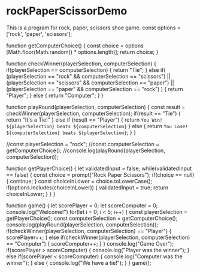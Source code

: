 # rockPaperScissorDemo
This is a program for rock, paper, scissors shoe game.
const options = ['rock', 'paper', 'scissors'];

function getComputerChoice() {
    const choice = options [Math.floor(Math.random() * options.length)];
    return choice;
}

function checkWinner(playerSelection, computerSelection) {
    if(playerSelection == computerSelection) {
        return "Tie";
    }
    else if(
        (playerSelection == "rock" && computerSelection == "scissors") || (playerSelection == "scissors" && computerSelection == "paper") || (playerSelection == "paper" && computerSelection == "rock")
    ) {
        return "Player";
    }
    else {
        return "Computer";
    }
}

function playRound(playerSelection, computerSelection) {
    const result = checkWinner(playerSelection, computerSelection);
    if(result == "Tie") {
        return "It's a Tie!"
    }
    else if (result == "Player") {
        return `You Win! ${playerSelection} beats ${computerSelection}`
    }
    else {
        return `You Lose! ${computerSelection} beats ${playerSelection}`;
    }
}

//const playerSelection = "rock";
//const computerSelection = getComputerChoice();
//console.log(playRound(playerSelection, computerSelection));

function getPlayerChoice() {
    let validatedInput = false;
    while(validatedInput == false) {
        const choice = prompt("Rock Paper Scissors");
        if(choice == null) {
            continue;
        }
        const choiceInLower = choice.toLowerCase();
        if(options.includes(choiceInLower)) {
            validatedInput = true;
            return choiceInLower;
        }
    }
}

function game() {
    let scorePlayer = 0;
    let scoreComputer = 0;
    console.log("Welcome!")
    for(let i = 0; i < 5; i++) {
        const playerSelection = getPlayerChoice();
        const computerSelection = getComputerChoice();
        console.log(playRound(playerSelection, computerSelection));
        if(checkWinner(playerSelection, computerSelection) == "Player") {
            scorePlayer++;
        } else if(checkWinner(playerSelection, computerSelection) == "Computer") {
            scoreComputer++;
        }
    }
    console.log("Game Over");
    if(scorePlayer > scoreComputer) {
        console.log("Player was the winner");
    }
    else if(scorePlayer < scoreComputer) {
        console.log("Computer was the winner");
    }
    else {
        console.log("We have a tie!");
    }
}
game();

